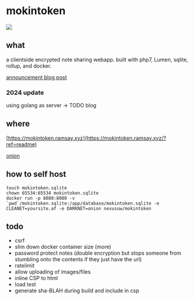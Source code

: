# mokintoken

![](https://dockeri.co/image/nexusuw/mokintoken)

## what

a clientside encrypted note sharing webapp. built with php7, Lumen, sqlite, rollup, and docker.

[announcement blog post](https://ramsay.xyz/2020/03/27/mokintoken-released.html)

### 2024 update

using golang as server -> TODO blog

## where

[https://mokintoken.ramsay.xyz](https://mokintoken.ramsay.xyz/?ref=readme)

[onion](http://mokinan4qvxi4ragyzgkewrmnnqslkcdglk6v5zruknwnnuvv2lu5uad.onion/)

## how to self host

```
touch mokintoken.sqlite
chown 65534:65534 mokintoken.sqlite
docker run -p 8080:8080 -v `pwd`/mokintoken.sqlite:/app/database/mokintoken.sqlite -e CLEANET=yoursite.af -e DARKNET=onion nexusuw/mokintoken
```

## todo

- csrf
- slim down docker container size (more)
- password protect notes (double encryption but stops someone from stumbling onto the contents if they just have the url)
- ratelimit
- allow uploading of images/files
- inline CSP to html
- load test
- generate sha-BLAH during build and include in csp
